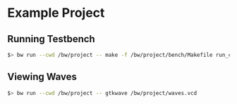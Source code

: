 # Example Project

## Running Testbench

```bash
$> bw run --cwd /bw/project -- make -f /bw/project/bench/Makefile run_cocotb
```

## Viewing Waves

```bash
$> bw run --cwd /bw/project -- gtkwave /bw/project/waves.vcd
```
